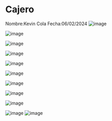 # Cajero
Nombre:Kevin Cola
Fecha:06/02/2024
![image](https://github.com/KevinDaniel10/Cajero/assets/150805852/9eeef693-240a-4a9a-a455-516a5e615623)

![image](https://github.com/KevinDaniel10/Cajero/assets/150805852/e79f540d-ca12-40c2-a39b-06cba7aa0e08)

![image](https://github.com/KevinDaniel10/Cajero/assets/150805852/df674590-d1e3-4a55-b315-769092d3b93f)

![image](https://github.com/KevinDaniel10/Cajero/assets/150805852/4edabcef-1497-46d7-a327-5591e968b37e)

![image](https://github.com/KevinDaniel10/Cajero/assets/150805852/c169b67f-ea15-4a1e-ba9b-4951cb99b674)


![image](https://github.com/KevinDaniel10/Cajero/assets/150805852/37ba150f-1440-44df-8e32-b5a90ddfab4c)

![image](https://github.com/KevinDaniel10/Cajero/assets/150805852/541cc2af-afbc-48a4-a071-c3a3413adb4b)

![image](https://github.com/KevinDaniel10/Cajero/assets/150805852/c372cc9a-d912-4307-aea8-0bd4b99db714)

![image](https://github.com/KevinDaniel10/Cajero/assets/150805852/e1552dc8-b569-41fb-9bdb-be5a3e719ea2)

![image](https://github.com/KevinDaniel10/Cajero/assets/150805852/a1c70405-fc64-4815-a743-5ec1a8c3c650)
![image](https://github.com/KevinDaniel10/Cajero/assets/150805852/276b0c79-e373-46eb-8273-52affd7547da)











